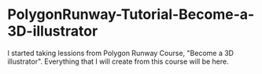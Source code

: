 # PolygonRunway-Tutorial-Become-a-3D-illustrator
 I started taking lessions from Polygon Runway Course, "Become a 3D illustrator". Everything that I will create from this course will be here.

